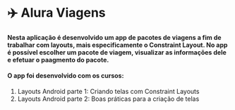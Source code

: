# :airplane: Alura Viagens
#### Nesta aplicação é desenvolvido um app de pacotes de viagens a fim de trabalhar com layouts, mais especificamente o Constraint Layout. No app é possível escolher um pacote de viagem, visualizar as informações dele e efetuar o paagmento do pacote.
#### O app foi desenvolvido com os cursos:
1. Layouts Android parte 1: Criando telas com Constraint Layouts
2. Layouts Android parte 2: Boas práticas para a criação de telas
